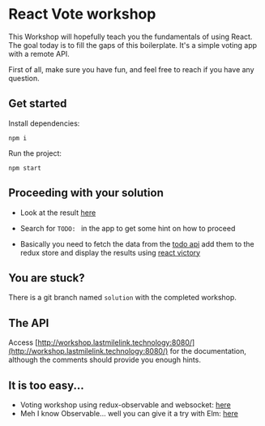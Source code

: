 # React Vote workshop
This Workshop will hopefully teach you the fundamentals of using React.
The goal today is to fill the gaps of this boilerplate. It's a simple voting app with a remote API.

First of all, make sure you have fun, and feel free to reach if you have any question.

## Get started
Install dependencies:
```
npm i
```

Run the project:
```
npm start
```

## Proceeding with your solution
- Look at the result [here](http://workshop.alexrieux.fr)
- Search for `TODO: ` in the app to get some hint on how to proceed

- Basically you need to fetch the data from the [todo api](http://workshop.lastmilelink.technology:8080/) add them to the redux store and display the results using [react victory](http://formidable.com/open-source/victory/docs/victory-bar)

## You are stuck?
There is a git branch named `solution` with the completed workshop.

## The API
Access [http://workshop.lastmilelink.technology:8080/](http://workshop.lastmilelink.technology:8080/) for the documentation,
although the comments should provide you enough hints.

## It is too easy...
- Voting workshop using redux-observable and websocket: [here](https://github.com/lastmilelink/advanced-polls-workshop)
- Meh I know Observable... well you can give it a try with Elm: [here](https://github.com/lastmilelink/elm-workshop-voting)
